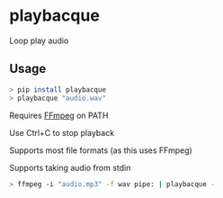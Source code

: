 # playbacque

Loop play audio

## Usage

```sh
> pip install playbacque
> playbacque "audio.wav"
```

Requires [FFmpeg](https://www.ffmpeg.org/) on PATH

Use Ctrl+C to stop playback

Supports most file formats (as this uses FFmpeg)

Supports taking audio from stdin

```sh
> ffmpeg -i "audio.mp3" -f wav pipe: | playbacque -
```
